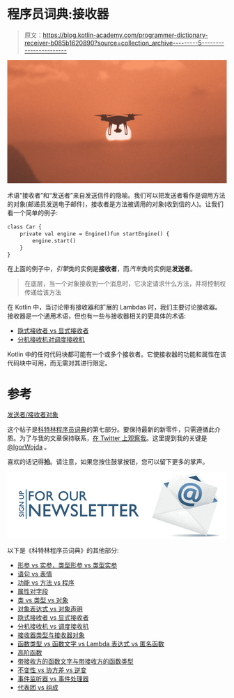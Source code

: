 # 程序员词典:接收器

> 原文：<https://blog.kotlin-academy.com/programmer-dictionary-receiver-b085b1620890?source=collection_archive---------5----------------------->

![](img/27464c2b8b01da3635b3408ab8c65382.png)

术语“接收者”和“发送者”来自发送信件的隐喻。我们可以把发送者看作是调用方法的对象(邮递员发送电子邮件)，接收者是方法被调用的对象(收到信的人)。让我们看一个简单的例子:

```
class Car {
    private val engine = Engine()fun startEngine() {
        engine.start()
    }
}
```

在上面的例子中，*引擎*类的实例是**接收者**，而*汽车*类的实例是**发送者**。

> 在底层，当一个对象接收到一个消息时，它决定请求什么方法，并将控制权传递给该方法

在 Kotlin 中，当讨论带有接收器和扩展的 Lambdas 时，我们主要讨论接收器。接收器是一个通用术语，但也有一些与接收器相关的更具体的术语:

*   [隐式接收者 vs 显式接收者](/programmer-dictionary-implicit-receiver-vs-explicit-receiver-da638de31f3c)
*   [分机接收机对调度接收机](/programmer-dictionary-extension-receiver-vs-dispatch-receiver-cd154e57e277)

Kotlin 中的任何代码块都可能有一个或多个接收者。它使接收器的功能和属性在该代码块中可用，而无需对其进行限定。

# 参考

[发送者/接收者对象](http://esug.org/data/Old/ibm/tutorial/OOP.HTML)

这个帖子是[科特林程序员词典](https://medium.com/kotlin-academy/kotlin-programmer-dictionary-2cb67fff1fe2)的第七部分。要保持最新的新零件，只需遵循此介质。为了与我的文章保持联系，[在 Twitter 上观察我](https://twitter.com/igorwojda)。这里提到我的关键是 [@IgorWojda](https://twitter.com/igorwojda) 。

喜欢的话记得**拍**。请注意，如果您按住鼓掌按钮，您可以留下更多的掌声。

[![](img/5ce68714efe3efc036e06786166954ff.png)](http://eepurl.com/diMmGv)

以下是《科特林程序员词典》的其他部分:

*   [形参 vs 实参，类型形参 vs 类型实参](https://medium.com/kotlin-academy/programmer-dictionary-parameter-vs-argument-type-parameter-vs-type-argument-b965d2cc6929)
*   [语句 vs 表情](https://medium.com/kotlin-academy/kotlin-programmer-dictionary-statement-vs-expression-e6743ba1aaa0)
*   [功能 vs 方法 vs 程序](https://medium.com/kotlin-academy/kotlin-programmer-dictionary-function-vs-method-vs-procedure-c0216642ee87)
*   [属性对字段](/kotlin-programmer-dictionary-field-vs-property-30ab7ef70531)
*   [类 vs 类型 vs 对象](/programmer-dictionary-class-vs-type-vs-object-e6d1f74d1e2e)
*   [对象表达式 vs 对象声明](/kotlin-programmer-dictionary-object-expression-vs-object-declaration-791b183ad16b)
*   [隐式接收者 vs 显式接收者](/programmer-dictionary-implicit-receiver-vs-explicit-receiver-da638de31f3c)
*   [分机接收机 vs 调度接收机](/programmer-dictionary-extension-receiver-vs-dispatch-receiver-cd154e57e277)
*   [接收器类型与接收器对象](/programmer-dictionary-receiver-type-vs-receiver-object-575d2705ddd9)
*   [函数类型 vs 函数文字 vs Lambda 表达式 vs 匿名函数](/kotlin-programmer-dictionary-function-type-vs-function-literal-vs-lambda-expression-vs-anonymous-edc97e8873e)
*   [高阶函数](/programmer-dictionary-higher-order-function-9cadb07df94e)
*   [带接收方的函数文字与带接收方的函数类型](/programmer-dictionary-function-literal-with-receiver-vs-function-type-with-receiver-cc21dba0f4ff)
*   [不变性 vs 协方差 vs 逆变](/kotlin-generics-variance-modifiers-36b82c7caa39)
*   [事件监听器 vs 事件处理器](/programmer-dictionary-event-listener-vs-event-handler-305c667d0e3c)
*   [代表团 vs 组成](/programmer-dictionary-delegation-vs-composition-3025d9e8ae3d)